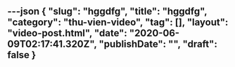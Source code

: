 ---json
{
    "slug": "hggdfg",
    "title": "hggdfg",
    "category": "thu-vien-video",
    "tag": [],
    "layout": "video-post.html",
    "date": "2020-06-09T02:17:41.320Z",
    "publishDate": "",
    "draft": false
}
---
